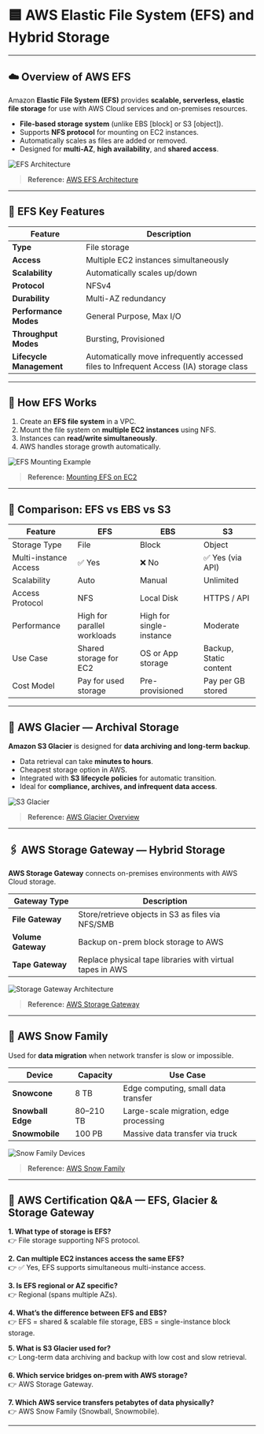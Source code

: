 # 🟦 AWS Elastic File System (EFS) and Hybrid Storage

---

## ☁️ Overview of AWS EFS

Amazon **Elastic File System (EFS)** provides **scalable, serverless, elastic file storage** for use with AWS Cloud services and on-premises resources.

- **File-based storage system** (unlike EBS [block] or S3 [object]).
- Supports **NFS protocol** for mounting on EC2 instances.
- Automatically scales as files are added or removed.
- Designed for **multi-AZ**, **high availability**, and **shared access**.

![EFS Architecture](efs_architecture.png)  
> **Reference:** [AWS EFS Architecture](https://docs.aws.amazon.com/efs/latest/ug/whatisefs.html)

---

## 🔹 EFS Key Features

| Feature | Description |
|----------|-------------|
| **Type** | File storage |
| **Access** | Multiple EC2 instances simultaneously |
| **Scalability** | Automatically scales up/down |
| **Protocol** | NFSv4 |
| **Durability** | Multi-AZ redundancy |
| **Performance Modes** | General Purpose, Max I/O |
| **Throughput Modes** | Bursting, Provisioned |
| **Lifecycle Management** | Automatically move infrequently accessed files to Infrequent Access (IA) storage class |

---

## 🧩 How EFS Works

1. Create an **EFS file system** in a VPC.  
2. Mount the file system on **multiple EC2 instances** using NFS.  
3. Instances can **read/write simultaneously**.  
4. AWS handles storage growth automatically.

![EFS Mounting Example](efs_mount.png)  
> **Reference:** [Mounting EFS on EC2](https://docs.aws.amazon.com/efs/latest/ug/mounting-fs.html)

---

## 🧠 Comparison: EFS vs EBS vs S3

| Feature | **EFS** | **EBS** | **S3** |
|----------|----------|---------|--------|
| Storage Type | File | Block | Object |
| Multi-instance Access | ✅ Yes | ❌ No | ✅ Yes (via API) |
| Scalability | Auto | Manual | Unlimited |
| Access Protocol | NFS | Local Disk | HTTPS / API |
| Performance | High for parallel workloads | High for single-instance | Moderate |
| Use Case | Shared storage for EC2 | OS or App storage | Backup, Static content |
| Cost Model | Pay for used storage | Pre-provisioned | Pay per GB stored |

---

## 🧊 AWS Glacier — Archival Storage

**Amazon S3 Glacier** is designed for **data archiving and long-term backup**.

- Data retrieval can take **minutes to hours**.  
- Cheapest storage option in AWS.  
- Integrated with **S3 lifecycle policies** for automatic transition.  
- Ideal for **compliance, archives, and infrequent data access**.

![S3 Glacier](glacier_architecture.png)  
> **Reference:** [AWS Glacier Overview](https://docs.aws.amazon.com/amazonglacier/latest/dev/introduction.html)

---

## 🖇️ AWS Storage Gateway — Hybrid Storage

**AWS Storage Gateway** connects on-premises environments with AWS Cloud storage.

| Gateway Type | Description |
|---------------|--------------|
| **File Gateway** | Store/retrieve objects in S3 as files via NFS/SMB |
| **Volume Gateway** | Backup on-prem block storage to AWS |
| **Tape Gateway** | Replace physical tape libraries with virtual tapes in AWS |

![Storage Gateway Architecture](hybrid_storage.png)  
> **Reference:** [AWS Storage Gateway](https://docs.aws.amazon.com/storagegateway/latest/userguide/WhatIsStorageGateway.html)

---

## 🚚 AWS Snow Family

Used for **data migration** when network transfer is slow or impossible.

| Device | Capacity | Use Case |
|---------|-----------|----------|
| **Snowcone** | 8 TB | Edge computing, small data transfer |
| **Snowball Edge** | 80–210 TB | Large-scale migration, edge processing |
| **Snowmobile** | 100 PB | Massive data transfer via truck |

![Snow Family Devices](snow_family.png)  
> **Reference:** [AWS Snow Family](https://aws.amazon.com/snow/)

---

## 🎯 AWS Certification Q&A — EFS, Glacier & Storage Gateway

**1. What type of storage is EFS?**  
👉 File storage supporting NFS protocol.

**2. Can multiple EC2 instances access the same EFS?**  
👉 ✅ Yes, EFS supports simultaneous multi-instance access.

**3. Is EFS regional or AZ specific?**  
👉 Regional (spans multiple AZs).

**4. What’s the difference between EFS and EBS?**  
👉 EFS = shared & scalable file storage, EBS = single-instance block storage.

**5. What is S3 Glacier used for?**  
👉 Long-term data archiving and backup with low cost and slow retrieval.

**6. Which service bridges on-prem with AWS storage?**  
👉 AWS Storage Gateway.

**7. Which AWS service transfers petabytes of data physically?**  
👉 AWS Snow Family (Snowball, Snowmobile).

---

